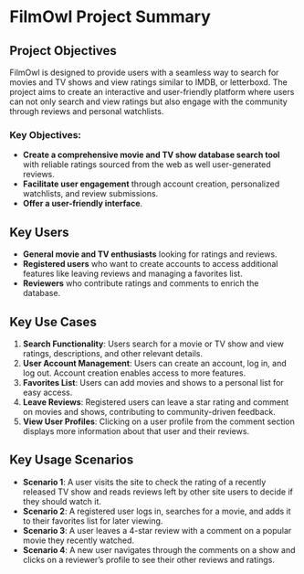 # FilmOwl Project Summary
## Project Objectives
FilmOwl is designed to provide users with a seamless way to search for movies and TV shows and view ratings similar to IMDB, or letterboxd. The project aims to create an interactive and user-friendly platform where users can not only search and view ratings but also engage with the community through reviews and personal watchlists.
### Key Objectives:
-   **Create a comprehensive movie and TV show database search tool** with reliable ratings sourced from the web as well user-generated reviews.
-   **Facilitate user engagement** through account creation, personalized watchlists, and review submissions.
-   **Offer a user-friendly interface**.
## Key Users
-   **General movie and TV enthusiasts** looking for ratings and reviews.
-   **Registered users** who want to create accounts to access additional features like leaving reviews and managing a favorites list.
-   **Reviewers** who contribute ratings and comments to enrich the database.
## Key Use Cases
1. **Search Functionality**: Users search for a movie or TV show and view ratings, descriptions, and other relevant details.
2. **User Account Management**: Users can create an account, log in, and log out. Account creation enables access to more features.
3. **Favorites List**: Users can add movies and shows to a personal list for easy access.
4. **Leave Reviews**: Registered users can leave a star rating and comment on movies and shows, contributing to community-driven feedback.
5. **View User Profiles**: Clicking on a user profile from the comment section displays more information about that user and their reviews.
## Key Usage Scenarios
-   **Scenario 1**: A user visits the site to check the rating of a recently released TV show and reads reviews left by other site users to decide if they should watch it.
-   **Scenario 2**: A registered user logs in, searches for a movie, and adds it to their favorites list for later viewing.
-   **Scenario 3**: A user leaves a 4-star review with a comment on a popular movie they recently watched.
-   **Scenario 4**: A new user navigates through the comments on a show and clicks on a reviewer’s profile to see their other reviews and ratings.
